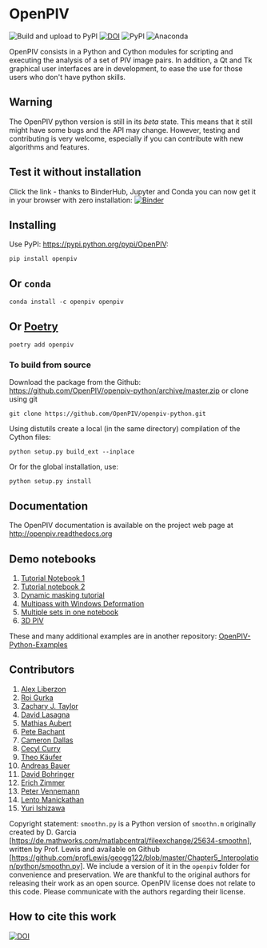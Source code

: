 # OpenPIV
![Build and upload to PyPI](https://github.com/OpenPIV/openpiv-python/workflows/Build%20and%20upload%20to%20PyPI/badge.svg)
[![DOI](https://zenodo.org/badge/DOI/10.5281/zenodo.4409178.svg)](https://doi.org/10.5281/zenodo.4409178)
![PyPI](https://img.shields.io/pypi/v/openpiv)
![Anaconda](https://anaconda.org/openpiv/openpiv/badges/version.svg)


OpenPIV consists in a Python and Cython modules for scripting and executing the analysis of 
a set of PIV image pairs. In addition, a Qt and Tk graphical user interfaces are in 
development, to ease the use for those users who don't have python skills.

## Warning

The OpenPIV python version is still in its *beta* state. This means that
it still might have some bugs and the API may change. However, testing and contributing
is very welcome, especially if you can contribute with new algorithms and features.


## Test it without installation
Click the link - thanks to BinderHub, Jupyter and Conda you can now get it in your browser with zero installation:
[![Binder](https://mybinder.org/badge_logo.svg)](https://mybinder.org/v2/gh/openpiv/openpiv-python/master?filepath=openpiv%2Fexamples%2Fnotebooks%2Ftutorial1.ipynb)




## Installing

Use PyPI: <https://pypi.python.org/pypi/OpenPIV>:

    pip install openpiv


## Or `conda` 

    conda install -c openpiv openpiv

## Or [Poetry](https://python-poetry.org/)

    poetry add openpiv
    
    
### To build from source

<!-- TODO: Change this build method to use poetry -->

Download the package from the Github: https://github.com/OpenPIV/openpiv-python/archive/master.zip
or clone using git

    git clone https://github.com/OpenPIV/openpiv-python.git

Using distutils create a local (in the same directory) compilation of the Cython files:

    python setup.py build_ext --inplace

Or for the global installation, use:

    python setup.py install 


## Documentation

The OpenPIV documentation is available on the project web page at <http://openpiv.readthedocs.org>

## Demo notebooks 

1. [Tutorial Notebook 1](https://nbviewer.jupyter.org/github/OpenPIV/openpiv-python-examples/blob/main/notebooks/tutorial1.ipynb)
2. [Tutorial notebook 2](https://nbviewer.jupyter.org/github/OpenPIV/openpiv-python-examples/blob/main/notebooks/tutorial2.ipynb)
3. [Dynamic masking tutorial](https://nbviewer.jupyter.org/github/OpenPIV/openpiv-python-examples/blob/main/notebooks/masking_tutorial.ipynb)
4. [Multipass with Windows Deformation](https://nbviewer.jupyter.org/github/OpenPIV/openpiv-python-examples/blob/main/notebooks/window_deformation_comparison.ipynb)
5. [Multiple sets in one notebook](https://nbviewer.jupyter.org/github/OpenPIV/openpiv-python-examples/blob/main/notebooks/all_test_cases_sample.ipynb)
6. [3D PIV](https://nbviewer.org/github/OpenPIV/openpiv-python-examples/blob/main/notebooks/PIV_3D_example.ipynb)


These and many additional examples are in another repository: [OpenPIV-Python-Examples](https://github.com/OpenPIV/openpiv-python-examples)


## Contributors

1. [Alex Liberzon](http://github.com/alexlib)
2. [Roi Gurka](http://github.com/roigurka)
3. [Zachary J. Taylor](http://github.com/zjtaylor)
4. [David Lasagna](http://github.com/gasagna)
5. [Mathias Aubert](http://github.com/MathiasAubert)
6. [Pete Bachant](http://github.com/petebachant)
7. [Cameron Dallas](http://github.com/CameronDallas5000)
8. [Cecyl Curry](http://github.com/leycec)
9. [Theo Käufer](http://github.com/TKaeufer)
10. [Andreas Bauer](https://github.com/AndreasBauerGit)
11. [David Bohringer](https://github.com/davidbhr)
12. [Erich Zimmer](https://github.com/ErichZimmer)
13. [Peter Vennemann](https://github.com/eguvep)
14. [Lento Manickathan](https://github.com/lento234)
15. [Yuri Ishizawa](https://github.com/yuriishizawa)


Copyright statement: `smoothn.py` is a Python version of `smoothn.m` originally created by D. Garcia [https://de.mathworks.com/matlabcentral/fileexchange/25634-smoothn], written by Prof. Lewis and available on Github [https://github.com/profLewis/geogg122/blob/master/Chapter5_Interpolation/python/smoothn.py]. We include a version of it in the `openpiv` folder for convenience and preservation. We are thankful to the original authors for releasing their work as an open source. OpenPIV license does not relate to this code. Please communicate with the authors regarding their license. 

## How to cite this work
[![DOI](https://zenodo.org/badge/DOI/10.5281/zenodo.4409178.svg)](https://doi.org/10.5281/zenodo.4409178)




